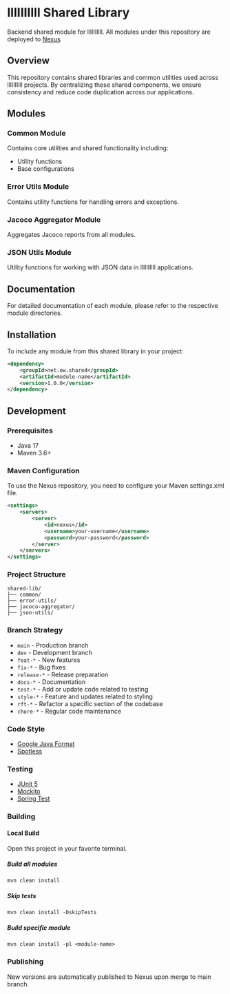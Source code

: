 # lllIIIIlll Shared Library

Backend shared module for lllIIIIlll.  All modules under this repository are deployed to [Nexus](http://www.oliverw.dns-dynamic.net:8081)

## Overview

This repository contains shared libraries and common utilities used across lllIIIIlll projects. By centralizing these shared components, we ensure consistency and reduce code duplication across our applications.

## Modules

### Common Module

Contains core utilities and shared functionality including:
- Utility functions
- Base configurations

### Error Utils Module

Contains utility functions for handling errors and exceptions.

### Jacoco Aggregator Module

Aggregates Jacoco reports from all modules.

### JSON Utils Module

Utility functions for working with JSON data in lllIIIIlll applications.

## Documentation

For detailed documentation of each module, please refer to the respective module directories.

## Installation

To include any module from this shared library in your project:

```xml
<dependency>
    <groupId>net.ow.shared</groupId>
    <artifactId>module-name</artifactId>
    <version>1.0.0</version>
</dependency>
```

## Development

### Prerequisites
- Java 17
- Maven 3.6+

### Maven Configuration

To use the Nexus repository, you need to configure your Maven settings.xml file.

```xml
<settings>
    <servers>
        <server>
            <id>nexus</id>
            <username>your-username</username>
            <password>your-password</password>
        </server>
    </servers>
</settings>
```

### Project Structure

```
shared-lib/
├── common/
├── error-utils/
├── jacoco-aggregator/
├── json-utils/
```

### Branch Strategy

- `main` - Production branch
- `dev` - Development branch
- `feat-*` - New features
- `fix-*` - Bug fixes
- `release-*` - Release preparation
- `docs-*` - Documentation
- `test-*` - Add or update code related to testing
- `style-*` - Feature and updates related to styling
- `rft-*` - Refactor a specific section of the codebase
- `chore-*` - Regular code maintenance 

### Code Style

- [Google Java Format](https://github.com/google/google-java-format)
- [Spotless](https://github.com/diffplug/spotless)

### Testing

- [JUnit 5](https://junit.org/junit5/)
- [Mockito](https://site.mockito.org/)
- [Spring Test](https://docs.spring.io/spring-framework/docs/current/javadoc-api/org/springframework/test/context/junit/jupiter/SpringJUnitJupiterConfig.html)

### Building

#### Local Build
Open this project in your favorite terminal.

##### Build all modules
`mvn clean install`

##### Skip tests
`mvn clean install -DskipTests`

##### Build specific module
`mvn clean install -pl <module-name>`

### Publishing
New versions are automatically published to Nexus upon merge to main branch.